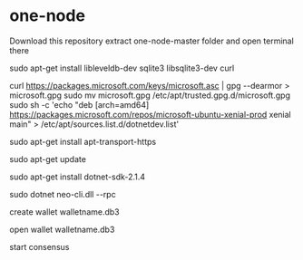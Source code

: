 # one-node
Download this repository 
extract one-node-master folder and open terminal there


sudo apt-get install libleveldb-dev sqlite3 libsqlite3-dev curl

curl https://packages.microsoft.com/keys/microsoft.asc | gpg --dearmor > microsoft.gpg
sudo mv microsoft.gpg /etc/apt/trusted.gpg.d/microsoft.gpg
sudo sh -c 'echo "deb [arch=amd64] https://packages.microsoft.com/repos/microsoft-ubuntu-xenial-prod xenial main" > /etc/apt/sources.list.d/dotnetdev.list'

sudo apt-get install apt-transport-https

sudo apt-get update

sudo apt-get install dotnet-sdk-2.1.4

sudo dotnet neo-cli.dll --rpc

create wallet walletname.db3

open wallet  walletname.db3

start consensus






